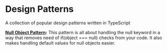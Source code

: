 # Design Patterns

A collection of popular design patterns written in TypeScript

**[Null Object Pattern](https://github.com/alexandrujeman/design-patterns/tree/master/null-object-pattern):** This pattern is all about handling the null keyword in a way that removes need of if(object === null) checks from your code. It also makes handling default values for null objects easier.
